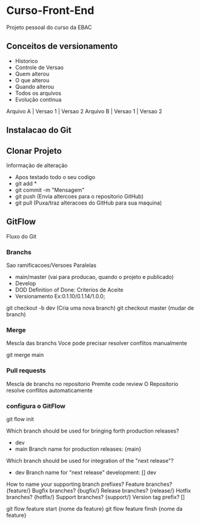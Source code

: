 # Curso-Front-End
Projeto pessoal do curso da EBAC

## Conceitos de versionamento

- Historico
- Controle de Versao
- Quem alterou
- O que alterou
- Quando alterou
- Todos os arquivos
- Evolução continua

Arquivo A | Versao 1 | Versao 2
Arquivo B | Versao 1 | Versao 2

## Instalacao do Git

## Clonar Projeto

Informação de alteração

- Apos testado todo o seu codigo
- git add *
- git commit -m "Mensagem"
- git push (Envia altercoes para o repositorio GitHub)
- git pull (Puxa/traz alteracoes do GitHub para sua maquina)

## GitFlow

Fluxo do Git

### Branchs

Sao ramificacoes/Versoes Paralelas

- main/master (vai para producao, quando o projeto e publicado)
- Develop
- DOD Definition of Done: Criterios de Aceite
- Versionamento Ex:0.1.10/0.1.14/1.0.0;

git checkout -b dev (Cria uma nova branch)
git checkout master (mudar de branch)

### Merge

Mescla das branchs
Voce pode precisar resolver conflitos manualmente

git merge main

### Pull requests

Mescla de branchs no repositorio
Premite code review
O Repositorio resolve conflitos automaticamente

### configura o GitFlow
git flow init

Which branch should be used for bringing forth production releases?
   - dev
   - main
Branch name for production releases: {main} 

Which branch should be used for integration of the "next release"?
   - dev
Branch name for "next release" development: [] dev

How to name your supporting branch prefixes?
Feature branches? {feature/} 
Bugfix branches? {bugfix/} 
Release branches? {release/} 
Hotfix branches? {hotfix/}
Support branches? {support/} 
Version tag prefix? []

git flow feature start {nome da feature}
git flow feature finsh {nome da feature}